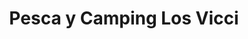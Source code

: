 ---
title: "Pesca y Camping Los Vicci"
url: /san-antonio-este/pesca-y-camping-los-vicci/
shop: pesca
---